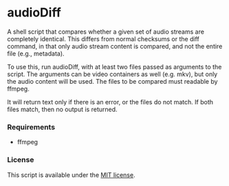# audioDiff
A shell script that compares whether a given set of audio streams are completely identical. This differs from normal checksums or the diff command, in that only audio stream content is compared, and not the entire file (e.g., metadata).

To use this, run audioDiff, with at least two files passed as arguments to the script. The arguments can be video containers as well (e.g. mkv), but only the audio content will be used. The files to be compared must readable by ffmpeg.

It will return text only if there is an error, or the files do not match. If both files match, then no output is returned.

### Requirements
- ffmpeg

### License
This script is available under the [MIT license](https://github.com/AaronAyub/audioDiff/blob/main/LICENSE).
